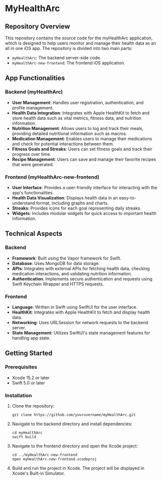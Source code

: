 # MyHealthArc

## Repository Overview

This repository contains the source code for the myHealthArc application, which is designed to help users monitor and manage their health data as an all in one iOS app. The repository is divided into two main parts:
- `myHealthArc`: The backend server-side code.
- `myHealthArc-new-frontend`: The frontend iOS application.

## App Functionalities

### Backend (myHealthArc)
- **User Management**: Handles user registration, authentication, and profile management.
- **Health Data Integration**: Integrates with Apple HealthKit to fetch and store health data such as vital metrics, fitness data, and nutrition information.
- **Nutrition Management**: Allows users to log and track their meals, providing detailed nutritional information such as macros.
- **Medication Management**: Enables users to manage their medications and check for potential interactions between them.
- **Fitness Goals and Streaks**: Users can set fitness goals and track their progress over time.
- **Recipe Management**: Users can save and manage their favorite recipes that were generated.

### Frontend (myHealthArc-new-frontend)
- **User Interface**: Provides a user-friendly interface for interacting with the app's functionalities.
- **Health Data Visualization**: Displays health data in an easy-to-understand format, including graphs and charts.
- **Streaks**: Provides icons for each goal representing daily streaks.
- **Widgets**: Includes modular widgets for quick access to important health information.

## Technical Aspects

### Backend
- **Framework**: Built using the Vapor framework for Swift.
- **Database**: Uses MongoDB for data storage.
- **APIs**: Integrates with external APIs for fetching health data, checking medication interactions, and validating nutrition information.
- **Authentication**: Implements secure authentication and requests using Swift Keychain Wrapper and HTTPS requests.

### Frontend
- **Language**: Written in Swift using SwiftUI for the user interface.
- **HealthKit**: Integrates with Apple HealthKit to fetch and display health data.
- **Networking**: Uses URLSession for network requests to the backend server.
- **State Management**: Utilizes SwiftUI's state management features for handling app state.

## Getting Started

### Prerequisites
- Xcode 15.2 or later
- Swift 5.0 or later

### Installation

1. Clone the repository:
    ```
    git clone https://github.com/yourusername/myHealthArc.git
    ```

2. Navigate to the backend directory and install dependencies:
    ```
    cd myHealthArc
    swift build
    ```

3. Navigate to the frontend directory and open the Xcode project:
    ```
    cd ../myHealthArc-new-frontend
    open myHealthArc-new-frontend.xcodeproj
    ```

4. Build and run the project in Xcode. The project will be displayed in Xcode's Built-in Simulator.
